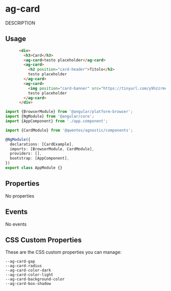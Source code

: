 # ag-card

DESCRIPTION

## Usage

```html
      <div>
        <h3>Card</h3>
        <ag-card>testo placeholder</ag-card>
        <ag-card>
          <h2 position="card-header">Titolo</h2>
          testo placeholder
        </ag-card>
        <ag-card>
          <img position="card-banner" src="https://tinyurl.com/y9hzzrmc">
          testo placeholder
        </ag-card>
      </div>
```

```typescript
import {BrowserModule} from '@angular/platform-browser';
import {NgModule} from '@angular/core';
import {AppComponent} from './app.component';

import {CardModule} from '@qwentes/agnostic/components';

@NgModule({
  declarations: [CardExample],
  imports: [BrowserModule, CardModule],
  providers: [],
  bootstrap: [AppComponent],
})
export class AppModule {}
```

## Properties

No properties

## Events

No events

## CSS Custom Properties

These are the CSS custom properties you can manage:

```
--ag-card-gap
--ag-card-radius
--ag-card-color-dark
--ag-card-color-light
--ag-card-background-color
--ag-card-box-shadow
```
